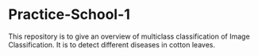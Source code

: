 # Practice-School-1
This repository is to give an overview of multiclass classification of Image Classification. It is to detect different diseases in cotton leaves.
